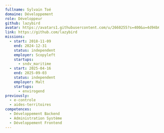 ```yaml
---
fullname: Sylvain Toé
domaine: Développement
role: Développeur
github: lazybird
avatar: https://avatars1.githubusercontent.com/u/2660255?s=400&u=4d94b6a9671d594c563f2ff50907b99c71b7fb00&v=4
link: https://github.com/lazybird
missions:
  - start: 2018-11-09
    end: 2024-12-31
    status: independent
    employer: Scopyleft
    startups:
      - sndv_maritime
  - start: 2025-04-16
    end: 2025-09-03
    status: independent
    employer: Malt
    startups:
      - envirogend
previously:
  - e-controle
  - aides-territoires
competences:
  - Développement Backend
  - Administration Système
  - Développement Frontend
---
```

